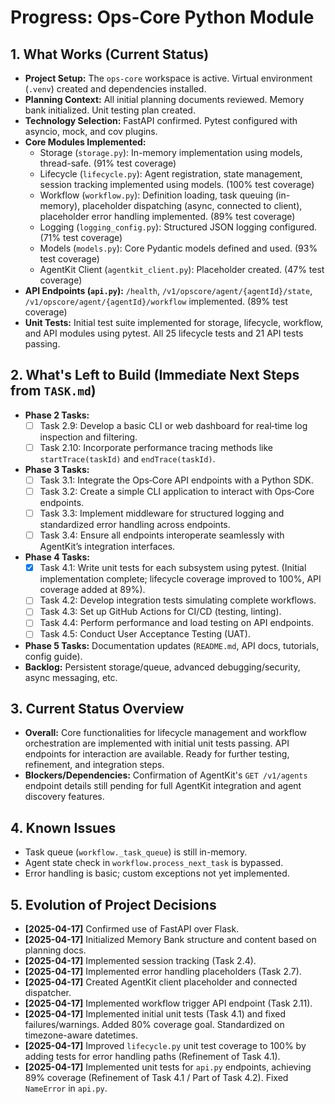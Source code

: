 # Progress: Ops-Core Python Module

## 1. What Works (Current Status)
- **Project Setup:** The `ops-core` workspace is active. Virtual environment (`.venv`) created and dependencies installed.
- **Planning Context:** All initial planning documents reviewed. Memory bank initialized. Unit testing plan created.
- **Technology Selection:** FastAPI confirmed. Pytest configured with asyncio, mock, and cov plugins.
- **Core Modules Implemented:**
    - Storage (`storage.py`): In-memory implementation using models, thread-safe. (91% test coverage)
    - Lifecycle (`lifecycle.py`): Agent registration, state management, session tracking implemented using models. (100% test coverage)
    - Workflow (`workflow.py`): Definition loading, task queuing (in-memory), placeholder dispatching (async, connected to client), placeholder error handling implemented. (89% test coverage)
    - Logging (`logging_config.py`): Structured JSON logging configured. (71% test coverage)
    - Models (`models.py`): Core Pydantic models defined and used. (93% test coverage)
    - AgentKit Client (`agentkit_client.py`): Placeholder created. (47% test coverage)
- **API Endpoints (`api.py`):** `/health`, `/v1/opscore/agent/{agentId}/state`, `/v1/opscore/agent/{agentId}/workflow` implemented. (89% test coverage)
- **Unit Tests:** Initial test suite implemented for storage, lifecycle, workflow, and API modules using pytest. All 25 lifecycle tests and 21 API tests passing.

## 2. What's Left to Build (Immediate Next Steps from `TASK.md`)
- **Phase 2 Tasks:**
    - [ ] Task 2.9: Develop a basic CLI or web dashboard for real‑time log inspection and filtering.
    - [ ] Task 2.10: Incorporate performance tracing methods like `startTrace(taskId)` and `endTrace(taskId)`.
- **Phase 3 Tasks:**
    - [ ] Task 3.1: Integrate the Ops‑Core API endpoints with a Python SDK.
    - [ ] Task 3.2: Create a simple CLI application to interact with Ops‑Core endpoints.
    - [ ] Task 3.3: Implement middleware for structured logging and standardized error handling across endpoints.
    - [ ] Task 3.4: Ensure all endpoints interoperate seamlessly with AgentKit’s integration interfaces.
- **Phase 4 Tasks:**
    - [X] Task 4.1: Write unit tests for each subsystem using pytest. (Initial implementation complete; lifecycle coverage improved to 100%, API coverage added at 89%).
    - [ ] Task 4.2: Develop integration tests simulating complete workflows.
    - [ ] Task 4.3: Set up GitHub Actions for CI/CD (testing, linting).
    - [ ] Task 4.4: Perform performance and load testing on API endpoints.
    - [ ] Task 4.5: Conduct User Acceptance Testing (UAT).
- **Phase 5 Tasks:** Documentation updates (`README.md`, API docs, tutorials, config guide).
- **Backlog:** Persistent storage/queue, advanced debugging/security, async messaging, etc.

## 3. Current Status Overview
- **Overall:** Core functionalities for lifecycle management and workflow orchestration are implemented with initial unit tests passing. API endpoints for interaction are available. Ready for further testing, refinement, and integration steps.
- **Blockers/Dependencies:** Confirmation of AgentKit's `GET /v1/agents` endpoint details still pending for full AgentKit integration and agent discovery features.

## 4. Known Issues
- Task queue (`workflow._task_queue`) is still in-memory.
- Agent state check in `workflow.process_next_task` is bypassed.
- Error handling is basic; custom exceptions not yet implemented.

## 5. Evolution of Project Decisions
- **[2025-04-17]** Confirmed use of FastAPI over Flask.
- **[2025-04-17]** Initialized Memory Bank structure and content based on planning docs.
- **[2025-04-17]** Implemented session tracking (Task 2.4).
- **[2025-04-17]** Implemented error handling placeholders (Task 2.7).
- **[2025-04-17]** Created AgentKit client placeholder and connected dispatcher.
- **[2025-04-17]** Implemented workflow trigger API endpoint (Task 2.11).
- **[2025-04-17]** Implemented initial unit tests (Task 4.1) and fixed failures/warnings. Added 80% coverage goal. Standardized on timezone-aware datetimes.
- **[2025-04-17]** Improved `lifecycle.py` unit test coverage to 100% by adding tests for error handling paths (Refinement of Task 4.1).
- **[2025-04-17]** Implemented unit tests for `api.py` endpoints, achieving 89% coverage (Refinement of Task 4.1 / Part of Task 4.2). Fixed `NameError` in `api.py`.